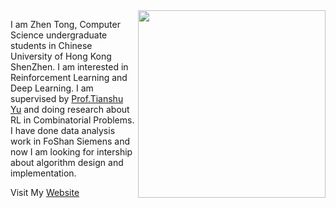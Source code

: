 <img src='https://github.com/58191554/58191554.github.io/blob/main/pictures/DSC_0264.jpg' align='right' style=' width:300px;height:100 px'/>

I am Zhen Tong, Computer Science undergraduate students in Chinese University of Hong Kong ShenZhen. I am interested in Reinforcement Learning and Deep Learning. I am supervised by [Prof.Tianshu Yu](https://mypage.cuhk.edu.cn/academics/yutianshu/) and doing research about RL in Combinatorial Problems. I have done data analysis work in FoShan Siemens and now I am looking for intership about algorithm design and implementation.

Visit My [Website](https://58191554.github.io/)
